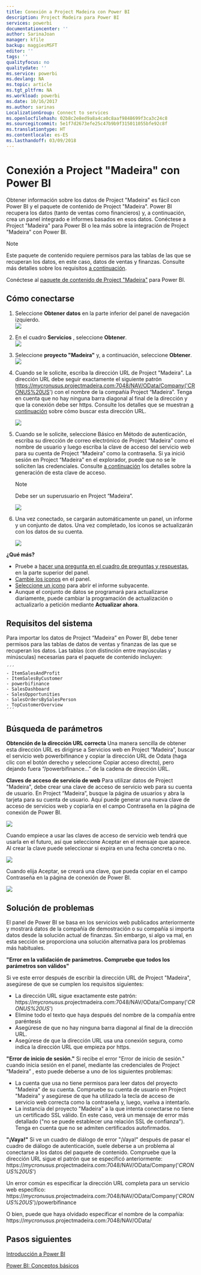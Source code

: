 ```yaml
---
title: Conexión a Project Madeira con Power BI
description: Project Madeira para Power BI
services: powerbi
documentationcenter: ''
author: SarinaJoan
manager: kfile
backup: maggiesMSFT
editor: ''
tags: ''
qualityfocus: no
qualitydate: ''
ms.service: powerbi
ms.devlang: NA
ms.topic: article
ms.tgt_pltfrm: NA
ms.workload: powerbi
ms.date: 10/16/2017
ms.author: sarinas
LocalizationGroup: Connect to services
ms.openlocfilehash: 02b8c2e8ed9a8a4ca0c8aaf9848699f3ca3c24c8
ms.sourcegitcommit: 5e1f7d2673efe25c47b9b9f315011055bfe92c8f
ms.translationtype: HT
ms.contentlocale: es-ES
ms.lasthandoff: 03/09/2018
---
```

# <a name="connect-to-project-madeira-with-power-bi"></a>Conexión a Project "Madeira" con Power BI
Obtener información sobre los datos de Project "Madeira" es fácil con Power BI y el paquete de contenido de Project "Madeira". Power BI recupera los datos (tanto de ventas como financieros) y, a continuación, crea un panel integrado e informes basados en esos datos.
Conéctese a Project "Madeira" para Power BI o lea más sobre la integración de Project "Madeira" con Power BI.

>[!NOTE]
>Este paquete de contenido requiere permisos para las tablas de las que se recuperan los datos, en este caso, datos de ventas y finanzas. Consulte más detalles sobre los requisitos [a continuación](#Requirements).

Conéctese al [paquete de contenido de Project "Madeira"](https://app.powerbi.com/getdata/services/project-madeira) para Power BI.

## <a name="how-to-connect"></a>Cómo conectarse
1. Seleccione **Obtener datos** en la parte inferior del panel de navegación izquierdo.  
    ![](media/service-connect-to-project-madeira/getdata.png)
2. En el cuadro **Servicios** , seleccione **Obtener**.  
    ![](media/service-connect-to-project-madeira/services.png)
3. Seleccione **proyecto "Madeira"** y, a continuación, seleccione **Obtener**.  
    ![](media/service-connect-to-project-madeira/projectmadeira.png)
4. Cuando se le solicite, escriba la dirección URL de Project "Madeira". La dirección URL debe seguir exactamente el siguiente patrón https://mycronusus.projectmadeira.com:7048/NAV/OData/Company('CRONUS%20US') con el nombre de la compañía Project “Madeira”. Tenga en cuenta que no hay ninguna barra diagonal al final de la dirección y que la conexión debe ser https. Consulte los detalles que se muestran [a continuación](#FindingParams) sobre cómo buscar esta dirección URL.  
   
    ![](media/service-connect-to-project-madeira/params.png)
5. Cuando se le solicite, seleccione Básico en Método de autenticación, escriba su dirección de correo electrónico de Project “Madeira” como el nombre de usuario y luego escriba la clave de acceso del servicio web para su cuenta de Project “Madeira” como la contraseña. Si ya inició sesión en Project “Madeira” en el explorador, puede que no se le soliciten las credenciales. Consulte [a continuación](#FindingParams) los detalles sobre la generación de esta clave de acceso.  
   
    >[!NOTE]
    >Debe ser un superusuario en Project “Madeira”.
   
   ![](media/service-connect-to-project-madeira/creds.png)
6. Una vez conectado, se cargarán automáticamente un panel, un informe y un conjunto de datos. Una vez completado, los iconos se actualizarán con los datos de su cuenta.  
   
    ![](media/service-connect-to-project-madeira/dashboard.png)

**¿Qué más?**

* Pruebe a [hacer una pregunta en el cuadro de preguntas y respuestas](power-bi-q-and-a.md), en la parte superior del panel.
* [Cambie los iconos](service-dashboard-edit-tile.md) en el panel.
* [Seleccione un icono](service-dashboard-tiles.md) para abrir el informe subyacente.
* Aunque el conjunto de datos se programará para actualizarse diariamente, puede cambiar la programación de actualización o actualizarlo a petición mediante **Actualizar ahora**.

<a name="Requirements"></a>

## <a name="system-requirements"></a>Requisitos del sistema
Para importar los datos de Project “Madeira” en Power BI, debe tener permisos para las tablas de datos de ventas y finanzas de las que se recuperan los datos. Las tablas (con distinción entre mayúsculas y minúsculas) necesarias para el paquete de contenido incluyen:  
 
    ´´´ 
    - ItemSalesAndProfit  
    - ItemSalesByCustomer  
    - powerbifinance  
    - SalesDashboard  
    - SalesOpportunities  
    - SalesOrdersBySalesPerson  
    - TopCustomerOverview  
    ´´´ 

<a name="FindingParams"></a>

## <a name="finding-parameters"></a>Búsqueda de parámetros
**Obtención de la dirección URL correcta** Una manera sencilla de obtener esta dirección URL es dirigirse a Servicios web en Project “Madeira”, buscar el servicio web powerbifinance y copiar la dirección URL de Odata (haga clic con el botón derecho y seleccione Copiar acceso directo), pero dejando fuera “/powerbifinance…” de la cadena de dirección URL.

**Claves de acceso de servicio de web** Para utilizar datos de Project "Madeira", debe crear una clave de acceso de servicio web para su cuenta de usuario. En Project “Madeira”, busque la página de usuarios y abra la tarjeta para su cuenta de usuario. Aquí puede generar una nueva clave de acceso de servicios web y copiarla en el campo Contraseña en la página de conexión de Power BI.

![](media/service-connect-to-project-madeira/accesskey.png)

Cuando empiece a usar las claves de acceso de servicio web tendrá que usarla en el futuro, así que seleccione Aceptar en el mensaje que aparece.
Al crear la clave puede seleccionar si expira en una fecha concreta o no.

![](media/service-connect-to-project-madeira/accesskey2.png)

Cuando elija Aceptar, se creará una clave, que pueda copiar en el campo Contraseña en la página de conexión de Power BI.

![](media/service-connect-to-project-madeira/accesskey3.png)

## <a name="troubleshooting"></a>Solución de problemas
El panel de Power BI se basa en los servicios web publicados anteriormente y mostrará datos de la compañía de demostración o su compañía si importa datos desde la solución actual de finanzas. Sin embargo, si algo va mal, en esta sección se proporciona una solución alternativa para los problemas más habituales.

**"Error en la validación de parámetros. Compruebe que todos los parámetros son válidos"**

Si ve este error después de escribir la dirección URL de Project "Madeira", asegúrese de que se cumplen los requisitos siguientes:  

   - La dirección URL sigue exactamente este patrón: https://*mycronusus*.projectmadeira.com:7048/NAV/OData/Company('*CRONUS%20US*')  
   - Elimine todo el texto que haya después del nombre de la compañía entre paréntesis  
   - Asegúrese de que no hay ninguna barra diagonal al final de la dirección URL.  
   - Asegúrese de que la dirección URL usa una conexión segura, como indica la dirección URL que empieza por https.  

**"Error de inicio de sesión."** Si recibe el error "Error de inicio de sesión." cuando inicia sesión en el panel, mediante las credenciales de Project “Madeira” , esto puede deberse a uno de los siguientes problemas:  

   - La cuenta que usa no tiene permisos para leer datos del proyecto "Madeira" de su cuenta. Compruebe su cuenta de usuario en Project "Madeira" y asegúrese de que ha utilizado la tecla de acceso de servicio web correcta como la contraseña y, luego, vuelva a intentarlo.  
   - La instancia del proyecto "Madeira" a la que intenta conectarse no tiene un certificado SSL válido. En este caso, verá un mensaje de error más detallado ("no se puede establecer una relación SSL de confianza"). Tenga en cuenta que no se admiten certificados autofirmados.  

**"¡Vaya!"** Si ve un cuadro de diálogo de error "¡Vaya!" después de pasar el cuadro de diálogo de autenticación, suele deberse a un problema al conectarse a los datos del paquete de contenido. Compruebe que la dirección URL sigue el patrón que se especificó anteriormente:  
    https://*mycronusus*.projectmadeira.com:7048/NAV/OData/Company('*CRONUS%20US*')

Un error común es especificar la dirección URL completa para un servicio web específico:  
    https://*mycronusus*.projectmadeira.com:7048/NAV/OData/Company('*CRONUS%20US*')/powerbifinance

O bien, puede que haya olvidado especificar el nombre de la compañía:   
    https://*mycronusus*.projectmadeira.com:7048/NAV/OData/

## <a name="next-steps"></a>Pasos siguientes
[Introducción a Power BI](service-get-started.md)

[Power BI: Conceptos básicos](service-basic-concepts.md)

